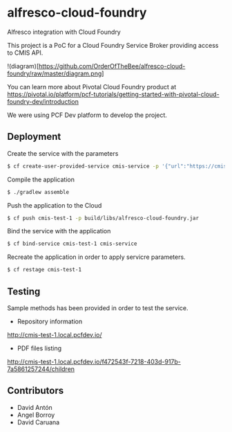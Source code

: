 # alfresco-cloud-foundry
Alfresco integration with Cloud Foundry

This project is a PoC for a Cloud Foundry Service Broker providing access to CMIS API.

!(diagram)[https://github.com/OrderOfTheBee/alfresco-cloud-foundry/raw/master/diagram.png]

You can learn more about Pivotal Cloud Foundry product at
https://pivotal.io/platform/pcf-tutorials/getting-started-with-pivotal-cloud-foundry-dev/introduction

We were using PCF Dev platform to develop the project.

## Deployment

Create the service with the parameters

```bash
$ cf create-user-provided-service cmis-service -p '{"url":"https://cmis.alfresco.com/alfresco/api/-default-/public/cmis/versions/1.1/browser","user":"admin","pass":"admin"}'
```

Compile the application

```bash
$ ./gradlew assemble
```

Push the application to the Cloud

```bash
$ cf push cmis-test-1 -p build/libs/alfresco-cloud-foundry.jar
```

Bind the service with the application

```bash
$ cf bind-service cmis-test-1 cmis-service
```

Recreate the application in order to apply servicre parameters.

```bash
$ cf restage cmis-test-1
```

## Testing

Sample methods has been provided in order to test the service.

* Repository information

http://cmis-test-1.local.pcfdev.io/

* PDF files listing

http://cmis-test-1.local.pcfdev.io/f472543f-7218-403d-917b-7a5861257244/children

## Contributors

* David Antón
* Angel Borroy
* David Caruana
